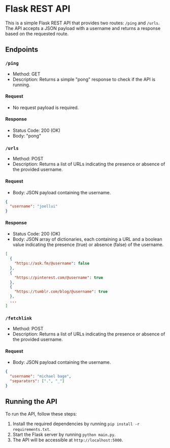 # Flask REST API

This is a simple Flask REST API that provides two routes: `/ping` and `/urls`. The API accepts a JSON payload with a username and returns a response based on the requested route.

## Endpoints

### `/ping`

- Method: GET
- Description: Returns a simple "pong" response to check if the API is running.

#### Request

- No request payload is required.

#### Response

- Status Code: 200 (OK)
- Body: "pong"

### `/urls`

- Method: POST
- Description: Returns a list of URLs indicating the presence or absence of the provided username.

#### Request

- Body: JSON payload containing the username.

```json
{
  "username": "joellui"
}
```

#### Response

- Status Code: 200 (OK)
- Body: JSON array of dictionaries, each containing a URL and a boolean value indicating the presence (true) or absence (false) of the username.

```json
[
  {
    "https://ask.fm/@username": false
  },
  {
    "https://pinterest.com/@username": true
  },
  {
    "https://tumblr.com/blog/@username": true
  },
  ...
]
```

### `/fetchlink`

- Method: POST
- Description: Returns a list of URLs indicating the presence or absence of the provided username.

#### Request

- Body: JSON payload containing the username.

```json
{
  "username": "michael bage",
  "separators": [".", "_"]
}
```

## Running the API

To run the API, follow these steps:

1. Install the required dependencies by running `pip install -r requirements.txt`.
2. Start the Flask server by running `python main.py`.
3. The API will be accessible at `http://localhost:5000`.
